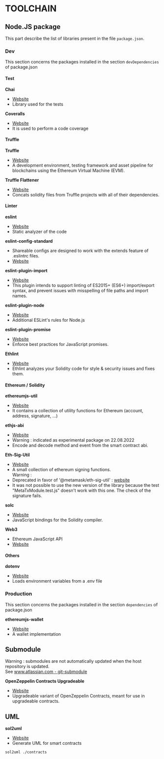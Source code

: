 # TOOLCHAIN

## Node.JS  package
This part describe the list of libraries present in the file `package.json`.

### Dev
This section concerns the packages installed in the section `devDependencies` of package.json

#### Test

**Chai**
* [Website](https://www.chaijs.com/)
* Library used for the tests

**Coveralls**
* [Website](https://coveralls.io/)
* It is used to perform a code coverage

#### Truffle
**Truffle**
* [Website](https://trufflesuite.com/)
* A development environment, testing framework and asset pipeline for blockchains using the Ethereum Virtual Machine (EVM).

**Truffle Flattener**
* [Website](https://www.npmjs.com/package/truffle-flattener)
* Concats solidity files from Truffle projects with all of their dependencies.

#### Linter

**eslint**
* [Website](https://eslint.org/)
* Static analyzer of the code

**eslint-config-standard**
* Shareable configs are designed to work with the extends feature of .eslintrc files.
* [Website](https://github.com/standard/eslint-config-standard)

**eslint-plugin-import**
* [Website](https://github.com/import-js/eslint-plugin-import)
* This plugin intends to support linting of ES2015+ (ES6+) import/export syntax, and prevent issues with misspelling of file paths and import names. 

**eslint-plugin-node**
* [Website](https://github.com/mysticatea/eslint-plugin-node)
* Additional ESLint's rules for Node.js

**eslint-plugin-promise**
* [Website](https://github.com/eslint-community/eslint-plugin-promise)
* Enforce best practices for JavaScript promises.

**Ethlint**
* [Website](https://github.com/duaraghav8/Ethlint)
* Ethlint analyzes your Solidity code for style & security issues and fixes them.

#### Ethereum / Solidity
**ethereumjs-util**
* [Website](https://www.npmjs.com/package/ethereumjs-util)
* It contains a collection of utility functions for Ethereum (account, address, signature, ...)

**ethjs-abi**
* [Website](https://github.com/ethjs/ethjs-abi)
* Warning : indicated as experimental package on 22.08.2022
* Encode and decode method and event from the smart contract abi.

**Eth-Sig-Util**
* [Website](https://www.npmjs.com/package/ethereumjs-wallet)
* A small collection of ethereum signing functions. <br />
Warning :  <br />
* Deprecated in favor of '@metamask/eth-sig-util' : [website](https://github.com/MetaMask/eth-sig-util)
* It was not possible to use the new version of the library because the test "MetaTxModule.test.js" doesn't work with this one. The check of the signature fails.

**solc**
* [Website](https://github.com/ethereum/solc-js)
* JavaScript bindings for the Solidity compiler.

**Web3**
* Ethereum JavaScript API
* [Website](https://github.com/web3/web3.js)

#### Others

**dotenv**
* [Website](https://www.npmjs.com/package/dotenv)
* Loads environment variables from a .env file 

### Production 

This section concerns the packages installed in the section `dependencies` of package.json

**ethereumjs-wallet**
* [Website](https://www.npmjs.com/package/ethereumjs-wallet)
* A wallet implementation

## Submodule
Warning : submodules are not automatically updated when the host repository is updated.  
See [www.atlassian.com - git-submodule](https://www.atlassian.com/git/tutorials/git-submodule)

**OpenZeppelin Contracts Upgradeable**
* [Website](https://github.com/OpenZeppelin/openzeppelin-contracts-upgradeable/)
* Upgradeable variant of OpenZeppelin Contracts, meant for use in upgradeable contracts.

## UML

**sol2uml** 
* [Website](https://github.com/naddison36/sol2uml)
* Generate UML for smart contracts

`
sol2uml ./contracts
`

